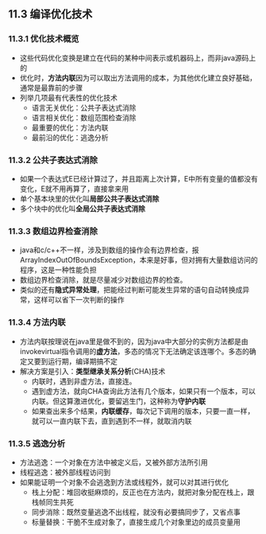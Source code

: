 ## 11.3 编译优化技术

### 11.3.1 优化技术概览

+ 这些代码优化变换是建立在代码的某种中间表示或机器码上，而非java源码上的
+ 优化时，**方法内联**因为可以取出方法调用的成本，为其他优化建立良好基础，通常是最靠前的步骤
+ 列举几项最有代表性的优化技术
  + 语言无关优化：公共子表达式消除
  + 语言相关优化：数组范围检查消除
  + 最重要的优化：方法内联
  + 最前沿的优化：逃逸分析

### 11.3.2 公共子表达式消除

+ 如果一个表达式E已经计算过了，并且距离上次计算，E中所有变量的值都没有变化，E就不用再算了，直接拿来用
+ 单个基本块里的优化叫**局部公共子表达式消除**
+ 多个块中的优化叫**全局公共子表达式消除**

### 11.3.3 数组边界检查消除

+ java和c/c++不一样，涉及到数组的操作会有边界检查，报ArrayIndexOutOfBoundsException，本来是好事，但对拥有大量数组访问的程序，这是一种性能负担
+ 数组边界检查消除，就是尽量减少对数组边界的检查。
+ 类似的还有**隐式异常处理**，把能经过判断可能发生异常的语句自动转换成异常，这样可以省下一次判断的操作

### 11.3.4 方法内联

+ 方法内联按理说在java里是做不到的，因为java中大部分的实例方法都是由invokevirtual指令调用的**虚方法**，多态的情况下无法确定该连哪个。多态的确定又要到运行期，编译期搞不定
+ 解决方案是引入：**类型继承关系分析**(CHA)技术
  + 内联时，遇到非虚方法，直接连。
  + 遇到虚方法，就向CHA查询此方法有几个版本，如果只有一个版本，可以内联。但这算激进优化，要留逃生门，这种称为**守护内联**
  + 如果查出来多个结果，**内联缓存**，每次记下调用的版本，只要一直一样，就可以一直内联下去，直到遇到不一样，就取消内联

### 11.3.5 逃逸分析

+ 方法逃逸：一个对象在方法中被定义后，又被外部方法所引用
+ 线程逃逸：被外部线程访问到
+ 如果能证明一个对象不会逃逸到方法或线程外，就可以对其进行优化
  + 栈上分配：堆回收挺麻烦的，反正也在方法内，就把对象分配在栈上，跟栈帧同生共死
  + 同步消除：既然变量逃逸不出线程，就没有必要搞同步了，又省点事
  + 标量替换：干脆不生成对象了，直接生成几个对象里边的成员变量用


